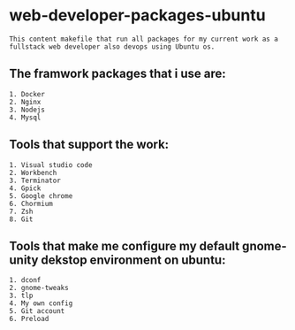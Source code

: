 # web-developer-packages-ubuntu
    This content makefile that run all packages for my current work as a fullstack web developer also devops using Ubuntu os.

## The framwork packages that i use are:
    1. Docker
    2. Nginx
    3. Nodejs
    4. Mysql
## Tools that support the work:
    1. Visual studio code
    2. Workbench
    3. Terminator
    4. Gpick
    5. Google chrome
    6. Chormium
    7. Zsh
    8. Git
## Tools that make me configure my default gnome-unity dekstop environment on ubuntu:
    1. dconf
    2. gnome-tweaks
    3. tlp
    4. My own config
    5. Git account
    6. Preload
